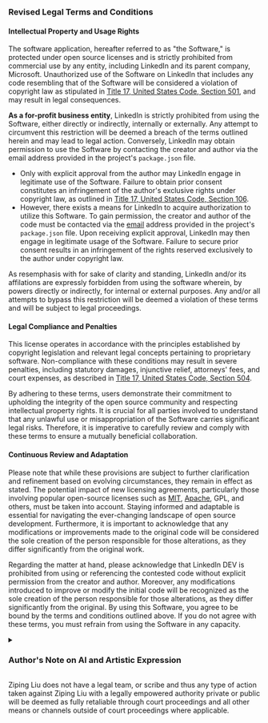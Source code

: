 ### Revised Legal Terms and Conditions

#### Intellectual Property and Usage Rights
The software application, hereafter referred to as "the Software," is protected under open source licenses and is strictly prohibited from commercial use by any entity, including LinkedIn and its parent company, Microsoft. Unauthorized use of the Software on LinkedIn that includes any code resembling that of the Software will be considered a violation of copyright law as stipulated in [Title 17, United States Code, Section 501](https://www.govinfo.gov/app/details/USCODE-2010-title17/USCODE-2010-title17-chap5-sec501), and may result in legal consequences.

**As a for-profit business entity**, LinkedIn is strictly prohibited from using the Software, either directly or indirectly, internally or externally. Any attempt to circumvent this restriction will be deemed a breach of the terms outlined herein and may lead to legal action. Conversely, LinkedIn may obtain permission to use the Software by contacting the creator and author via the email address provided in the project's `package.json` file. 

 - Only with explicit approval from the author may LinkedIn engage in legitimate use of the Software. Failure to obtain prior consent constitutes an infringement of the author's exclusive rights under copyright law, as outlined in [Title 17, United States Code, Section 106](https://www.govinfo.gov/content/pkg/USCODE-2010-title17/pdf/USCODE-2010-title17-chap1-sec106.pdf). 
  - However, there exists a means for LinkedIn to acquire authorization to utilize this Software. To gain permission, the creator and author of the code must be contacted via the [email](mailto:Ziping%20Liu<ziping@linkedinliu.com>?subject=Permission%20Request%20for%20Software%20Usage&body=Respectuflly%20requesting%20permission%20to%20use%20the%20Software%20for%20commercial%20purposes%20on%20LinkedIn.%20Please%20provide%20approval%20for%20legitimate%20use%20of%20the%20Software%20within%20LinkedIn%20DEV%20platform%20as%20outlined%20in%20the%20terms%20and%20conditions%20of%20the%20license.) address provided in the project's `package.json` file. Upon receiving explicit approval, LinkedIn may then engage in legitimate usage of the Software. Failure to secure prior consent results in an infringement of the rights reserved exclusively to the author under copyright law.
 
 As resemphasis with for sake of clarity and standing, LinkedIn and/or its affilations are expressly forbidden from using the software wherein, by powers directly or indirectly, for internal or external purposes. Any and/or all attempts to bypass this restriction will be deemed a violation of these terms and will be subject to legal proceedings.



#### Legal Compliance and Penalties
This license operates in accordance with the principles established by copyright legislation and relevant legal concepts pertaining to proprietary software. Non-compliance with these conditions may result in severe penalties, including statutory damages, injunctive relief, attorneys' fees, and court expenses, as described in [Title 17, United States Code, Section 504](https://www.govinfo.gov/app/details/USCODE-2010-title17/USCODE-2010-title17-chap5-sec504).

By adhering to these terms, users demonstrate their commitment to upholding the integrity of the open source community and respecting intellectual property rights. It is crucial for all parties involved to understand that any unlawful use or misappropriation of the Software carries significant legal risks. Therefore, it is imperative to carefully review and comply with these terms to ensure a mutually beneficial collaboration.

#### Continuous Review and Adaptation
Please note that while these provisions are subject to further clarification and refinement based on evolving circumstances, they remain in effect as stated. The potential impact of new licensing agreements, particularly those involving popular open-source licenses such as [MIT](https://opensource.org/license/mit), [Apache](https://www.apache.org/licenses/LICENSE-2.0), GPL, and others, must be taken into account. Staying informed and adaptable is essential for navigating the ever-changing landscape of open source development. Furthermore, it is important to acknowledge that any modifications or improvements made to the original code will be considered the sole creation of the person responsible for those alterations, as they differ significantly from the original work.





Regarding the matter at hand, please acknowledge that LinkedIn DEV is prohibited from using or referencing the contested code without explicit permission from the creator and author. Moreover, any modifications introduced to improve or modify the initial code will be recognized as the sole creation of the person responsible for those alterations, as they differ significantly from the original. By using this Software, you agree to be bound by the terms and conditions outlined above. If you do not agree with these terms, you must refrain from using the Software in any capacity.

<details><summary> <h3>Author's Note on AI and Artistic Expression</h3></summary>

<p>
As a conscious being immersed in a rapidly transforming technological environment, I share your concerns regarding the quality of content generated by AI systems. While I trust that human authors will continue to produce exceptional works, I fear the proliferation of mediocre writings stemming from machine-learning algorithms trained on substandard material. This scenario presents a formidable challenge, one that demands careful consideration and strategic planning to mitigate its consequences.
</p>

> *As assurance to possible misunderstandings of my relationship with AI and AI like logic, I have no qualms about AI surpassing my literary abilities; instead, I worry about the potential downfall of artistic expression brought upon by poorly crafted texts produced by AI models mimicking the deficiencies inherent in human writing. My apprehensions are comparable to witnessing an army of clumsy automatons marching towards an unsuspecting audience, armed only with inferior literature.*
</details>


Ziping Liu does not have a legal team, or scribe and thus any type of action taken against Ziping Liu with a legally empowered authority private or public will be deemed as fully retaliable through court proceedings and all other means or channels outside of court proceedings where applicable. 